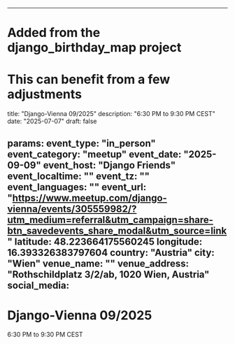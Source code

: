 
---
# Added from the django_birthday_map project
# This can benefit from a few adjustments
title: "Django-Vienna 09/2025"
description: "6:30 PM to 9:30 PM CEST"
date: "2025-07-07"
draft: false

params:
  event_type: "in_person"
  event_category: "meetup"
  event_date: "2025-09-09"
  event_host: "Django Friends"
  event_localtime: ""
  event_tz: ""
  event_languages: ""
  event_url: "https://www.meetup.com/django-vienna/events/305559982/?utm_medium=referral&utm_campaign=share-btn_savedevents_share_modal&utm_source=link"
  latitude: 48.223664175560245
  longitude: 16.393326383797604
  country: "Austria"
  city: "Wien"
  venue_name: ""
  venue_address: "Rothschildplatz 3/2/ab, 1020 Wien, Austria"
  social_media:
---

# Django-Vienna 09/2025

6:30 PM to 9:30 PM CEST
